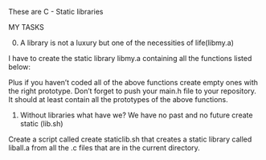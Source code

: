 These are C - Static libraries

MY TASKS


0. A library is not a luxury but one of the necessities of life(libmy.a)

I have to create the static library libmy.a containing all the functions listed below:

Plus if you haven’t coded all of the above functions create empty ones with the right prototype.
Don’t forget to push your main.h file to your repository. It should at least contain all the prototypes of the above functions.

1. Without libraries what have we? We have no past and no future create static (lib.sh)

Create a script called create staticlib.sh that creates a static library called liball.a from all the .c files that are in the current directory.

